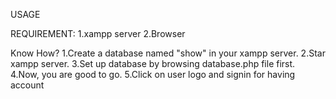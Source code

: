 USAGE

REQUIREMENT:
1.xampp server
2.Browser

Know How?
1.Create a database named "show" in your xampp server.
2.Star xampp server.
3.Set up database by browsing database.php file first.
4.Now, you are good to go.
5.Click on user logo and signin for having account
